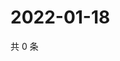 # 2022-01-18

共 0 条

<!-- BEGIN WEIBO -->
<!-- 最后更新时间 Tue Jan 18 2022 18:17:55 GMT+0800 (China Standard Time) -->

<!-- END WEIBO -->
